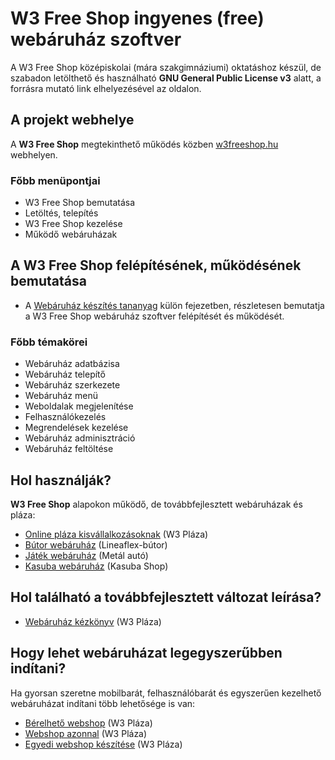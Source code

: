 # **W3 Free Shop**  ingyenes (free) webáruház szoftver

A W3 Free Shop középiskolai (mára szakgimnáziumi) oktatáshoz készül, de szabadon letölthető és használható **GNU General Public License v3** alatt, a forrásra mutató link elhelyezésével az oldalon.

## A projekt webhelye
A **W3 Free Shop** megtekinthető működés közben [w3freeshop.hu](http://w3freeshop.hu/) webhelyen.

### Főbb menüpontjai
* W3 Free Shop bemutatása
* Letöltés, telepítés
* W3 Free Shop kezelése
* Működő webáruházak


## A W3 Free Shop felépítésének, működésének bemutatása
* A [Webáruház készítés tananyag](http://webfejlesztes.gtportal.eu/) külön fejezetben, részletesen bemutatja a W3 Free Shop webáruház szoftver felépítését és működését.

### Főbb témakörei
* Webáruház adatbázisa
* Webáruház telepítő
* Webáruház szerkezete
* Webáruház menü
* Weboldalak megjelenítése
* Felhasználókezelés
* Megrendelések kezelése
* Webáruház adminisztráció
* Webáruház feltöltése

## Hol használják?
**W3 Free Shop** alapokon működő, de továbbfejlesztett webáruházak és pláza:
* [Online pláza kisvállalkozásoknak](https://www.w3plaza.hu/)  (W3 Pláza)
* [Bútor webáruház](https://www.lineaflex-butor.hu/) (Lineaflex-bútor)
* [Játék webáruház](https://www.metalauto.hu/) (Metál autó)
* [Kasuba webáruház](https://www.w3plaza.hu/kasuba/) (Kasuba Shop)

## Hol található a továbbfejlesztett változat leírása?
* [Webáruház kézkönyv](https://www.w3plaza.hu/?f0=webaruhaz_kezkonyv) (W3 Pláza)

## Hogy lehet webáruházat legegyszerűbben indítani?
Ha gyorsan szeretne mobilbarát, felhasználóbarát és egyszerűen kezelhető webáruházat indítani több lehetősége is van:
* [Bérelhető webshop](https://www.w3plaza.hu/?f0=berelheto_webshop_(2000ft)) (W3 Pláza)
* [Webshop azonnal](https://www.w3plaza.hu/?f0=webshop_azonnal) (W3 Pláza)
* [Egyedi webshop készítése](https://www.w3plaza.hu/?f0=egyedi_webshop_keszitese) (W3 Pláza)


